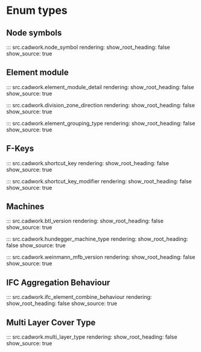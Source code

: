 # Enum types

## Node symbols

::: src.cadwork.node_symbol
    rendering:
        show_root_heading: false
        show_source: true

## Element module

::: src.cadwork.element_module_detail
    rendering:
        show_root_heading: false
        show_source: true

::: src.cadwork.division_zone_direction
    rendering:
        show_root_heading: false
        show_source: true

::: src.cadwork.element_grouping_type
    rendering:
        show_root_heading: false
        show_source: true

## F-Keys

::: src.cadwork.shortcut_key
    rendering:
        show_root_heading: false
        show_source: true

::: src.cadwork.shortcut_key_modifier
    rendering:
        show_root_heading: false
        show_source: true

## Machines

::: src.cadwork.btl_version
    rendering:
        show_root_heading: false
        show_source: true

::: src.cadwork.hundegger_machine_type
    rendering:
        show_root_heading: false
        show_source: true

::: src.cadwork.weinmann_mfb_version
    rendering:
        show_root_heading: false
        show_source: true

## IFC Aggregation Behaviour

::: src.cadwork.ifc_element_combine_behaviour
    rendering:
        show_root_heading: false
        show_source: true

## Multi Layer Cover Type

::: src.cadwork.multi_layer_type
    rendering:
        show_root_heading: false
        show_source: true
